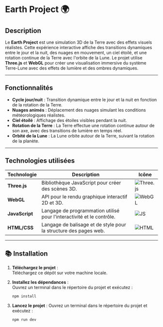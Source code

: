 # Earth Project 🌍

## Description

Le **Earth Project** est une simulation 3D de la Terre avec des effets visuels réalistes. Cette expérience interactive affiche des transitions dynamiques entre le jour et la nuit, des nuages en mouvement, un ciel étoilé, et une rotation continue de la Terre avec l'orbite de la Lune. Le projet utilise **Three.js** et **WebGL** pour créer une visualisation immersive du système Terre-Lune avec des effets de lumière et des ombres dynamiques.

---

## Fonctionnalités

- **Cycle jour/nuit** : Transition dynamique entre le jour et la nuit en fonction de la rotation de la Terre.
- **Nuages animés** : Déplacement des nuages simulant les conditions météorologiques réalistes.
- **Ciel étoilé** : Affichage des étoiles visibles pendant la nuit.
- **Rotation de la Terre** : La Terre effectue une rotation continue autour de son axe, avec des transitions de lumière en temps réel.
- **Orbité de la Lune** : La Lune orbite autour de la Terre, suivant la rotation de la planète.

---

## Technologies utilisées

| Technologie      | Description                                                             | Icône                                                           |
|------------------|-------------------------------------------------------------------------|-----------------------------------------------------------------|
| **Three.js**     | Bibliothèque JavaScript pour créer des scènes 3D.                       | ![Three.js](https://threejs.org/favicon.ico)                    |
| **WebGL**        | API pour le rendu graphique interactif 2D et 3D.                        | ![WebGL](https://img.icons8.com/ios-filled/50/000000/webgl.png) |
| **JavaScript**   | Langage de programmation utilisé pour l'interactivité et le contrôle.   | ![JS](https://img.icons8.com/color/50/000000/javascript.png)    |
| **HTML/CSS**     | Langage de balisage et de style pour la structure des pages web.        | ![HTML](https://img.icons8.com/color/50/000000/html-5.png)      |

---
## 📚 **Installation**  

1. **Téléchargez le projet** :  
   Téléchargez ce dépôt sur votre machine locale.  

2. **Installez les dépendances** :  
   Ouvrez un terminal dans le répertoire du projet et exécutez :  
   ```bash
   npm install

3. **Lancez le projet** :
   Ouvrez un terminal dans le répertoire du projet et exécutez :
   ```bash
   npm run dev
